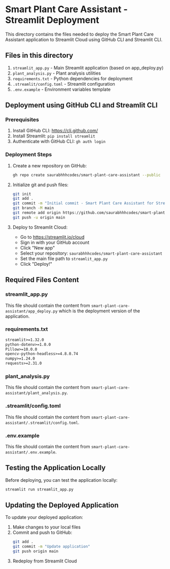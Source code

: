 # Smart Plant Care Assistant - Streamlit Deployment

This directory contains the files needed to deploy the Smart Plant Care Assistant application to Streamlit Cloud using GitHub CLI and Streamlit CLI.

## Files in this directory

1. `streamlit_app.py` - Main Streamlit application (based on app_deploy.py)
2. `plant_analysis.py` - Plant analysis utilities
3. `requirements.txt` - Python dependencies for deployment
4. `.streamlit/config.toml` - Streamlit configuration
5. `.env.example` - Environment variables template

## Deployment using GitHub CLI and Streamlit CLI

### Prerequisites

1. Install GitHub CLI: https://cli.github.com/
2. Install Streamlit: `pip install streamlit`
3. Authenticate with GitHub CLI: `gh auth login`

### Deployment Steps

1. Create a new repository on GitHub:
   ```bash
   gh repo create saurabhhhcodes/smart-plant-care-assistant --public
   ```

2. Initialize git and push files:
   ```bash
   git init
   git add .
   git commit -m "Initial commit - Smart Plant Care Assistant for Streamlit Cloud"
   git branch -M main
   git remote add origin https://github.com/saurabhhhcodes/smart-plant-care-assistant.git
   git push -u origin main
   ```

3. Deploy to Streamlit Cloud:
   - Go to https://streamlit.io/cloud
   - Sign in with your GitHub account
   - Click "New app"
   - Select your repository: `saurabhhhcodes/smart-plant-care-assistant`
   - Set the main file path to `streamlit_app.py`
   - Click "Deploy!"

## Required Files Content

### streamlit_app.py

This file should contain the content from `smart-plant-care-assistant/app_deploy.py` which is the deployment version of the application.

### requirements.txt

```txt
streamlit>=1.32.0
python-dotenv>=1.0.0
Pillow>=10.0.0
opencv-python-headless>=4.8.0.74
numpy>=1.24.0
requests>=2.31.0
```

### plant_analysis.py

This file should contain the content from `smart-plant-care-assistant/plant_analysis.py`.

### .streamlit/config.toml

This file should contain the content from `smart-plant-care-assistant/.streamlit/config.toml`.

### .env.example

This file should contain the content from `smart-plant-care-assistant/.env.example`.

## Testing the Application Locally

Before deploying, you can test the application locally:

```bash
streamlit run streamlit_app.py
```

## Updating the Deployed Application

To update your deployed application:

1. Make changes to your local files
2. Commit and push to GitHub:
   ```bash
   git add .
   git commit -m "Update application"
   git push origin main
   ```
3. Redeploy from Streamlit Cloud